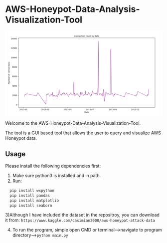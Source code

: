 # AWS-Honeypot-Data-Analysis-Visualization-Tool

![alt text](https://github.com/sahoo8920/AWS-Honeypot-Data-Analysis-Visualization-Tool/blob/main/screenshot.PNG)

Welcome to the AWS-Honeypot-Data-Analysis-Visualization-Tool. 

The tool is a GUI based tool that allows the user to query and visualize AWS Honeypot data. 

## Usage
Please install the following dependencies first:

1) Make sure python3 is installed and in path. 
2) Run:
```
  pip install wxpython
  pip install pandas
  pip install matplotlib
  pip install seaborn
 ```
  
3)Although I have included the dataset in the repositroy, you can download it from:
```https://www.kaggle.com/casimian2000/aws-honeypot-attack-data```

4) To run the program, simple open CMD or terminal-->navigate to program directory-->```python main.py```
